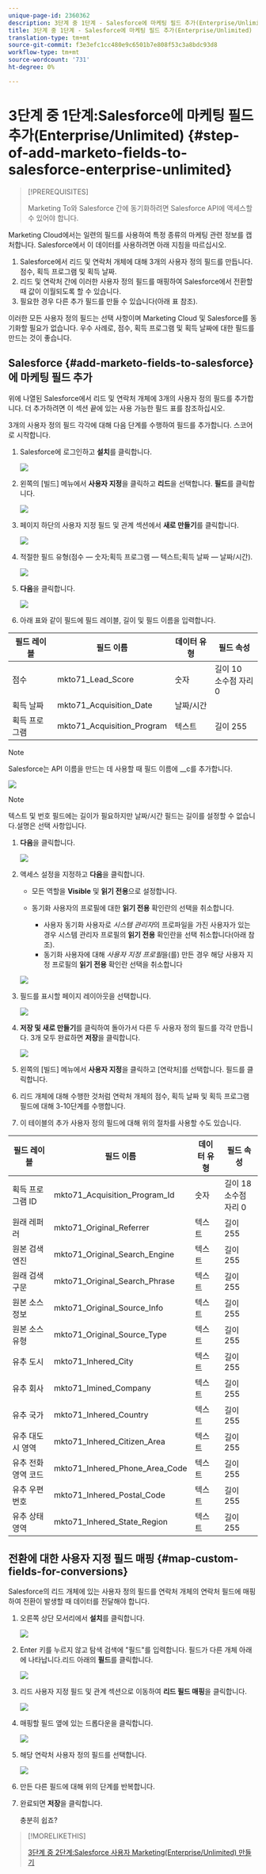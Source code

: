 ```yaml
---
unique-page-id: 2360362
description: 3단계 중 1단계 - Salesforce에 마케팅 필드 추가(Enterprise/Unlimited) - Marketing Docs - 제품 설명서
title: 3단계 중 1단계 - Salesforce에 마케팅 필드 추가(Enterprise/Unlimited)
translation-type: tm+mt
source-git-commit: f3e3efc1cc480e9c6501b7e808f53c3a8bdc93d8
workflow-type: tm+mt
source-wordcount: '731'
ht-degree: 0%

---
```



# 3단계 중 1단계:Salesforce에 마케팅 필드 추가(Enterprise/Unlimited) {#step-of-add-marketo-fields-to-salesforce-enterprise-unlimited}

>[!PREREQUISITES]
>
>Marketing To와 Salesforce 간에 동기화하려면 Salesforce API에 액세스할 수 있어야 합니다.

Marketing Cloud에서는 일련의 필드를 사용하여 특정 종류의 마케팅 관련 정보를 캡처합니다. Salesforce에서 이 데이터를 사용하려면 아래 지침을 따르십시오.

1. Salesforce에서 리드 및 연락처 개체에 대해 3개의 사용자 정의 필드를 만듭니다.점수, 획득 프로그램 및 획득 날짜.
1. 리드 및 연락처 간에 이러한 사용자 정의 필드를 매핑하여 Salesforce에서 전환할 때 값이 이월되도록 할 수 있습니다.
1. 필요한 경우 다른 추가 필드를 만들 수 있습니다(아래 표 참조).

이러한 모든 사용자 정의 필드는 선택 사항이며 Marketing Cloud 및 Salesforce를 동기화할 필요가 없습니다. 우수 사례로, 점수, 획득 프로그램 및 획득 날짜에 대한 필드를 만드는 것이 좋습니다.

## Salesforce {#add-marketo-fields-to-salesforce}에 마케팅 필드 추가

위에 나열된 Salesforce에서 리드 및 연락처 개체에 3개의 사용자 정의 필드를 추가합니다. 더 추가하려면 이 섹션 끝에 있는 사용 가능한 필드 표를 참조하십시오.

3개의 사용자 정의 필드 각각에 대해 다음 단계를 수행하여 필드를 추가합니다. 스코어로 시작합니다.

1. Salesforce에 로그인하고 **설치**&#x200B;를 클릭합니다.

   ![](assets/image2016-5-23-13-3a15-3a21.png)

1. 왼쪽의 [빌드] 메뉴에서 **사용자 지정**&#x200B;을 클릭하고 **리드**&#x200B;을 선택합니다. **필드**&#x200B;를 클릭합니다.

   ![](assets/image2016-5-23-13-3a20-3a5.png)

1. 페이지 하단의 사용자 지정 필드 및 관계 섹션에서 **새로 만들기**&#x200B;를 클릭합니다.

   ![](assets/image2016-5-26-14-3a41-3a40.png)

1. 적절한 필드 유형(점수 — 숫자;획득 프로그램 — 텍스트;획득 날짜 — 날짜/시간).

   ![](assets/choose-field-type-2-hand.png)

1. **다음**&#x200B;을 클릭합니다.

   ![](assets/image2016-5-26-14-3a51-3a14.png)

1. 아래 표와 같이 필드에 필드 레이블, 길이 및 필드 이름을 입력합니다.

<table> 
 <thead> 
  <tr> 
   <th> 
    <div>
      필드 레이블 
    </div></th> 
   <th> 
    <div>
      필드 이름 
    </div></th> 
   <th> 
    <div>
      데이터 유형 
    </div></th> 
   <th> 
    <div>
      필드 속성 
    </div></th> 
  </tr> 
 </thead> 
 <tbody> 
  <tr> 
   <td>점수</td> 
   <td>mkto71_Lead_Score</td> 
   <td>숫자</td> 
   <td>길이 10<br>소수점 자리 0 </td> 
  </tr> 
  <tr> 
   <td>획득 날짜</td> 
   <td>mkto71_Acquisition_Date</td> 
   <td>날짜/시간</td> 
   <td> </td> 
  </tr> 
  <tr> 
   <td>획득 프로그램</td> 
   <td>mkto71_Acquisition_Program</td> 
   <td>텍스트</td> 
   <td>길이 255</td> 
  </tr> 
 </tbody> 
</table>

>[!NOTE]
>
>Salesforce는 API 이름을 만드는 데 사용할 때 필드 이름에 __c를 추가합니다.

![](assets/image2016-5-26-14-3a55-3a33.png)

>[!NOTE]
>
>텍스트 및 번호 필드에는 길이가 필요하지만 날짜/시간 필드는 길이를 설정할 수 없습니다.설명은 선택 사항입니다.

1. **다음**&#x200B;을 클릭합니다.

   ![](assets/image2016-5-23-14-3a50-3a5.png)

1. 액세스 설정을 지정하고 **다음**&#x200B;을 클릭합니다.

   * 모든 역할을 **Visible** 및 **읽기 전용**&#x200B;으로 설정합니다.

   * 동기화 사용자의 프로필에 대한 **읽기 전용** 확인란의 선택을 취소합니다.

      * 사용자 동기화 사용자로 _시스템 관리자_&#x200B;의 프로파일을 가진 사용자가 있는 경우 시스템 관리자 프로필의 **읽기 전용** 확인란을 선택 취소합니다(아래 참조).
      * 동기화 사용자에 대해 _사용자 지정 프로필_&#x200B;을(를) 만든 경우 해당 사용자 지정 프로필의 **읽기 전용** 확인란 선택을 취소합니다

   ![](assets/image2016-6-30-9-3a25-3a4.png)

1. 필드를 표시할 페이지 레이아웃을 선택합니다.

   ![](assets/image2016-5-26-15-3a14-3a45.png)

1. **저장 및 새로 만들기**&#x200B;를 클릭하여 돌아가서 다른 두 사용자 정의 필드를 각각 만듭니다. 3개 모두 완료하면 **저장**&#x200B;을 클릭합니다.

   ![](assets/image2016-5-23-15-3a8-3a43.png)

1. 왼쪽의 [빌드] 메뉴에서 **사용자 지정**&#x200B;을 클릭하고 [연락처]를 선택합니다. 필드를 클릭합니다.
1. 리드 개체에 대해 수행한 것처럼 연락처 개체의 점수, 획득 날짜 및 획득 프로그램 필드에 대해 3-10단계를 수행합니다.
1. 이 테이블의 추가 사용자 정의 필드에 대해 위의 절차를 사용할 수도 있습니다.

<table> 
 <thead> 
  <tr> 
   <th> 
    <div>
      필드 레이블 
    </div></th> 
   <th> 
    <div>
      필드 이름 
    </div></th> 
   <th> 
    <div>
      데이터 유형 
    </div></th> 
   <th> 
    <div>
      필드 속성 
    </div></th> 
  </tr> 
 </thead> 
 <tbody> 
  <tr> 
   <td>획득 프로그램 ID</td> 
   <td>mkto71_Acquisition_Program_Id</td> 
   <td>숫자</td> 
   <td>길이 18<br>소수점 자리 0 </td> 
  </tr> 
  <tr> 
   <td>원래 레퍼러</td> 
   <td>mkto71_Original_Referrer</td> 
   <td>텍스트</td> 
   <td>길이 255</td> 
  </tr> 
  <tr> 
   <td>원본 검색 엔진</td> 
   <td>mkto71_Original_Search_Engine</td> 
   <td>텍스트</td> 
   <td>길이 255</td> 
  </tr> 
  <tr> 
   <td>원래 검색 구문</td> 
   <td>mkto71_Original_Search_Phrase</td> 
   <td>텍스트</td> 
   <td>길이 255</td> 
  </tr> 
  <tr> 
   <td>원본 소스 정보</td> 
   <td>mkto71_Original_Source_Info</td> 
   <td>텍스트</td> 
   <td>길이 255</td> 
  </tr> 
  <tr> 
   <td>원본 소스 유형</td> 
   <td>mkto71_Original_Source_Type</td> 
   <td>텍스트</td> 
   <td>길이 255</td> 
  </tr> 
  <tr> 
   <td>유추 도시</td> 
   <td>mkto71_Inhered_City</td> 
   <td>텍스트</td> 
   <td>길이 255</td> 
  </tr> 
  <tr> 
   <td>유추 회사</td> 
   <td>mkto71_Imined_Company</td> 
   <td>텍스트</td> 
   <td>길이 255</td> 
  </tr> 
  <tr> 
   <td>유추 국가</td> 
   <td>mkto71_Inhered_Country</td> 
   <td>텍스트</td> 
   <td>길이 255</td> 
  </tr> 
  <tr> 
   <td>유추 대도시 영역</td> 
   <td>mkto71_Inhered_Citizen_Area</td> 
   <td>텍스트</td> 
   <td>길이 255</td> 
  </tr> 
  <tr> 
   <td>유추 전화 영역 코드</td> 
   <td>mkto71_Inhered_Phone_Area_Code</td> 
   <td>텍스트</td> 
   <td>길이 255</td> 
  </tr> 
  <tr> 
   <td>유추 우편 번호</td> 
   <td>mkto71_Inhered_Postal_Code</td> 
   <td>텍스트</td> 
   <td>길이 255</td> 
  </tr> 
  <tr> 
   <td>유추 상태 영역</td> 
   <td>mkto71_Inhered_State_Region</td> 
   <td>텍스트</td> 
   <td>길이 255</td> 
  </tr> 
 </tbody> 
</table>

## 전환에 대한 사용자 지정 필드 매핑 {#map-custom-fields-for-conversions}

Salesforce의 리드 개체에 있는 사용자 정의 필드를 연락처 개체의 연락처 필드에 매핑하여 전환이 발생할 때 데이터를 전달해야 합니다.

1. 오른쪽 상단 모서리에서 **설치**&#x200B;를 클릭합니다.

   ![](assets/image2016-5-26-16-3a34-3a0.png)

1. Enter 키를 누르지 않고 탐색 검색에 &quot;필드&quot;를 입력합니다. 필드가 다른 개체 아래에 나타납니다.리드 아래의 **필드**&#x200B;를 클릭합니다.

   ![](assets/image2016-5-26-16-3a36-3a32.png)

1. 리드 사용자 지정 필드 및 관계 섹션으로 이동하여 **리드 필드 매핑**&#x200B;을 클릭합니다.

   ![](assets/image2016-5-26-16-3a39-3a29.png)

1. 매핑할 필드 옆에 있는 드롭다운을 클릭합니다.

   ![](assets/image2016-5-26-16-3a49-3a53.png)

1. 해당 연락처 사용자 정의 필드를 선택합니다.

   ![](assets/image2016-5-26-16-3a56-3a23.png)

1. 만든 다른 필드에 대해 위의 단계를 반복합니다.

1. 완료되면 **저장**&#x200B;을 클릭합니다.

   충분히 쉽죠?

>[!MORELIKETHIS]
>
>[3단계 중 2단계:Salesforce 사용자 Marketing(Enterprise/Unlimited) 만들기](/help/marketo/product-docs/crm-sync/salesforce-sync/setup/enterprise-unlimited-edition/step-2-of-3-create-a-salesforce-user-for-marketo-enterprise-unlimited.md)
